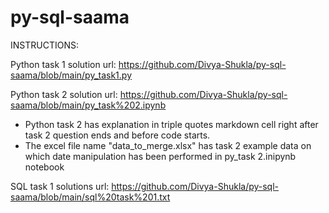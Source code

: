 # py-sql-saama

INSTRUCTIONS:

Python task 1 solution url: https://github.com/Divya-Shukla/py-sql-saama/blob/main/py_task1.py

Python task 2 solution url: https://github.com/Divya-Shukla/py-sql-saama/blob/main/py_task%202.ipynb
* Python task 2 has explanation in triple quotes markdown cell right after task 2 question ends and before code starts. 
* The excel file name "data_to_merge.xlsx" has task 2 example data on which date manipulation has been performed in py_task 2.inipynb notebook 

SQL task 1 solutions url: https://github.com/Divya-Shukla/py-sql-saama/blob/main/sql%20task%201.txt
